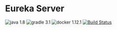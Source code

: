 # Eureka Server
![java 1.8](https://img.shields.io/badge/java-1.8-green.svg)
![gradle 3.1](https://img.shields.io/badge/gradle-3.1-green.svg)
![docker 1.12.1](https://img.shields.io/badge/docker-1.12.1-green.svg)
[![Build Status](http://ci.leeln.com/buildStatus/icon?job=leeln/eureka-server/master)](http://ci.leeln.com/job/leeln/job/eureka-server/job/master/)

